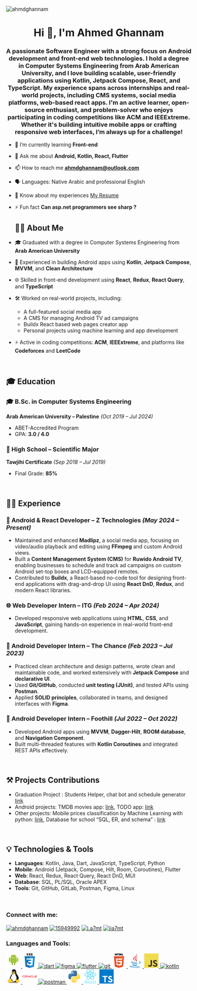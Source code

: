 <p align="left"> <img src="https://komarev.com/ghpvc/?username=ahmdghannam&label=Profile%20views&color=0e75b6&style=flat" alt="ahmdghannam" /> </p>
<h1 align="center">Hi 👋, I'm Ahmed Ghannam</h1>
<h3 align="center"> A passionate Software Engineer with a strong focus on Android development and front-end web technologies. I hold a degree in Computer Systems Engineering from Arab American University, and I love building scalable, user-friendly applications using Kotlin, Jetpack Compose, React, and TypeScript. My experience spans across internships and real-world projects, including CMS systems, social media platforms, web-based react apps. I'm an active learner, open-source enthusiast, and problem-solver who enjoys participating in coding competitions like ACM and IEEExtreme. Whether it's building intuitive mobile apps or crafting responsive web interfaces, I’m always up for a challenge!</h3>

- 🌱 I’m currently learning **Front-end**

- 💬 Ask me about **Android, Kotlin, React, Flutter**

- 📫 How to reach me **ahmdghannam@outlook.com**
  
- 🗣️ Languages: Native Arabic and professional English

- 📄 Know about my experiences [My Resume](https://docs.google.com/document/d/1q-XSCAdKbeLCqtelRetWhBJJz308ayO11HpEkcEbx0I/edit?usp=sharing)

- ⚡ Fun fact **Can asp.net programmers see sharp ?**

  
  
  ## 👨‍💻 About Me

- 🎓 Graduated with a degree in Computer Systems Engineering from **Arab American University**
- 📱 Experienced in building Android apps using **Kotlin**, **Jetpack Compose**, **MVVM**, and **Clean Architecture**
- 🌐 Skilled in front-end development using **React**, **Redux**, **React Query**, and **TypeScript**
- 🛠️ Worked on real-world projects, including:
  - A full-featured social media app
  - A CMS for managing Android TV ad campaigns
  - Buildx React based web pages creator app
  - Personal projects using machine learning and app development
- ⚡ Active in coding competitions: **ACM**, **IEEExtreme**, and platforms like **Codeforces** and **LeetCode**
<br>

## 🎓 Education

### 🎓 B.Sc. in Computer Systems Engineering  
**Arab American University – Palestine** _(Oct 2019 – Jul 2024)_  
- ABET-Accredited Program  
- GPA: **3.0 / 4.0**

### 🏫 High School – Scientific Major  
**Tawjihi Certificate** _(Sep 2018 – Jul 2019)_  
- Final Grade: **85%**
<br>

## 🧑‍💼 Experience

### 📱 Android & React Developer – Z Technologies _(May 2024 – Present)_
- Maintained and enhanced **Madlipz**, a social media app, focusing on video/audio playback and editing using **FFmpeg** and custom Android views.
- Built a **Content Management System (CMS)** for **Ruwido Android TV**, enabling businesses to schedule and track ad campaigns on custom Android set-top boxes and LCD-equipped remotes.
- Contributed to **Buildx**, a React-based no-code tool for designing front-end applications with drag-and-drop UI using **React DnD**, **Redux**, and modern React libraries.

### 🌐 Web Developer Intern – ITG _(Feb 2024 – Apr 2024)_
- Developed responsive web applications using **HTML**, **CSS**, and **JavaScript**, gaining hands-on experience in real-world front-end development.

### 🤖 Android Developer Intern – The Chance _(Feb 2023 – Jul 2023)_
- Practiced clean architecture and design patterns, wrote clean and maintainable code, and worked extensively with **Jetpack Compose** and **declarative UI**.
- Used **Git/GitHub**, conducted **unit testing (JUnit)**, and tested APIs using **Postman**.
- Applied **SOLID principles**, collaborated in teams, and designed interfaces with **Figma**.

### 📲 Android Developer Intern – Foothill _(Jul 2022 – Oct 2022)_
- Developed Android apps using **MVVM**, **Dagger-Hilt**, **ROOM database**, and **Navigation Component**.
- Built multi-threaded features with **Kotlin Coroutines** and integrated REST APIs effectively.
<br>

## ⚒️ Projects Contributions 
- Graduation Project : Students Helper, chat bot and schedule generator [link](https://github.com/ahmdghannam/senior_project) 
- Android projects:  TMDB movies app: [link](https://github.com/team-chocolate-cake/MovieApp), TODO app: [link](https://github.com/team-chocolate-cake/My-Team-TODO) 
- Other projects: Mobile prices classification by Machine Learning with python: [link](https://github.com/M7mdNassar/Mobile-Price-Classification), Database for school “SQL, ER, and schema” : [link](https://github.com/ahmdghannam/database-of-school)
<br>

## 💡 Technologies & Tools

- **Languages**: Kotlin, Java, Dart, JavaScript, TypeScript, Python
- **Mobile**: Android (Jetpack, Compose, Hilt, Room, Coroutines), Flutter
- **Web**: React, Redux, React Query, React DnD, MUI
- **Database**: SQL, PL/SQL, Oracle APEX
- **Tools**: Git, GitHub, GitLab, Postman, Figma, Linux
<br>
<h3 align="left">Connect with me:</h3>
<p align="left">
<a href="https://linkedin.com/in/ahmdghannam" target="blank"><img align="center" src="https://raw.githubusercontent.com/rahuldkjain/github-profile-readme-generator/master/src/images/icons/Social/linked-in-alt.svg" alt="ahmdghannam" height="30" width="40" /></a>
<a href="https://stackoverflow.com/users/15949992" target="blank"><img align="center" src="https://raw.githubusercontent.com/rahuldkjain/github-profile-readme-generator/master/src/images/icons/Social/stack-overflow.svg" alt="15949992" height="30" width="40" /></a>
<a href="https://codeforces.com/profile/i.a7mt" target="blank"><img align="center" src="https://raw.githubusercontent.com/rahuldkjain/github-profile-readme-generator/master/src/images/icons/Social/codeforces.svg" alt="i.a7mt" height="30" width="40" /></a>
<a href="https://www.leetcode.com/iia7mt" target="blank"><img align="center" src="https://raw.githubusercontent.com/rahuldkjain/github-profile-readme-generator/master/src/images/icons/Social/leet-code.svg" alt="iia7mt" height="30" width="40" /></a>
</p>

<h3 align="left">Languages and Tools:</h3>
<p align="left"> <a href="https://developer.android.com" target="_blank" rel="noreferrer"> <img src="https://raw.githubusercontent.com/devicons/devicon/master/icons/android/android-original-wordmark.svg" alt="android" width="40" height="40"/> </a> <a href="https://www.w3schools.com/css/" target="_blank" rel="noreferrer"> <img src="https://raw.githubusercontent.com/devicons/devicon/master/icons/css3/css3-original-wordmark.svg" alt="css3" width="40" height="40"/> </a> <a href="https://dart.dev" target="_blank" rel="noreferrer"> <img src="https://www.vectorlogo.zone/logos/dartlang/dartlang-icon.svg" alt="dart" width="40" height="40"/> </a> <a href="https://www.figma.com/" target="_blank" rel="noreferrer"> <img src="https://www.vectorlogo.zone/logos/figma/figma-icon.svg" alt="figma" width="40" height="40"/> </a> <a href="https://flutter.dev" target="_blank" rel="noreferrer"> <img src="https://www.vectorlogo.zone/logos/flutterio/flutterio-icon.svg" alt="flutter" width="40" height="40"/> </a> <a href="https://git-scm.com/" target="_blank" rel="noreferrer"> <img src="https://www.vectorlogo.zone/logos/git-scm/git-scm-icon.svg" alt="git" width="40" height="40"/> </a> <a href="https://www.w3.org/html/" target="_blank" rel="noreferrer"> <img src="https://raw.githubusercontent.com/devicons/devicon/master/icons/html5/html5-original-wordmark.svg" alt="html5" width="40" height="40"/> </a> <a href="https://www.java.com" target="_blank" rel="noreferrer"> <img src="https://raw.githubusercontent.com/devicons/devicon/master/icons/java/java-original.svg" alt="java" width="40" height="40"/> </a> <a href="https://developer.mozilla.org/en-US/docs/Web/JavaScript" target="_blank" rel="noreferrer"> <img src="https://raw.githubusercontent.com/devicons/devicon/master/icons/javascript/javascript-original.svg" alt="javascript" width="40" height="40"/> </a> <a href="https://kotlinlang.org" target="_blank" rel="noreferrer"> <img src="https://www.vectorlogo.zone/logos/kotlinlang/kotlinlang-icon.svg" alt="kotlin" width="40" height="40"/> </a> <a href="https://www.linux.org/" target="_blank" rel="noreferrer"> <img src="https://raw.githubusercontent.com/devicons/devicon/master/icons/linux/linux-original.svg" alt="linux" width="40" height="40"/> </a> <a href="https://www.oracle.com/" target="_blank" rel="noreferrer"> <img src="https://raw.githubusercontent.com/devicons/devicon/master/icons/oracle/oracle-original.svg" alt="oracle" width="40" height="40"/> </a> <a href="https://postman.com" target="_blank" rel="noreferrer"> <img src="https://www.vectorlogo.zone/logos/getpostman/getpostman-icon.svg" alt="postman" width="40" height="40"/> </a> <a href="https://www.python.org" target="_blank" rel="noreferrer"> <img src="https://raw.githubusercontent.com/devicons/devicon/master/icons/python/python-original.svg" alt="python" width="40" height="40"/> </a> <a href="https://reactjs.org/" target="_blank" rel="noreferrer"> <img src="https://raw.githubusercontent.com/devicons/devicon/master/icons/react/react-original-wordmark.svg" alt="react" width="40" height="40"/> </a> <a href="https://www.typescriptlang.org/" target="_blank" rel="noreferrer"> <img src="https://raw.githubusercontent.com/devicons/devicon/master/icons/typescript/typescript-original.svg" alt="typescript" width="40" height="40"/> </a> </p>
